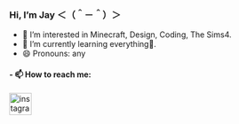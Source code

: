 ### Hi, I’m **Jay** ＜（＾－＾）＞

- 💜 I’m interested in Minecraft, Design, Coding, The Sims4.
- 🌱 I’m currently learning everything👀.
- 😄 Pronouns: any
 
#### - 📫 How to reach me:
 
[<img src='https://cdn.jsdelivr.net/npm/simple-icons@3.0.1/icons/instagram.svg' alt='instagram' height='40'>](https://www.instagram.com/jay_ljlp/)  


<!---
JayJLP/JayJLP is a ✨ special ✨ repository because its `README.md` (this file) appears on your GitHub profile.
You can click the Preview link to take a look at your changes.
--->
